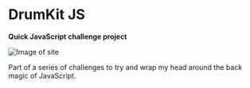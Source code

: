 # DrumKit JS
**Quick JavaScript challenge project**

![Image of site](/whiteroom.png)

Part of a series of challenges to try and wrap my head around the back magic of JavaScript.